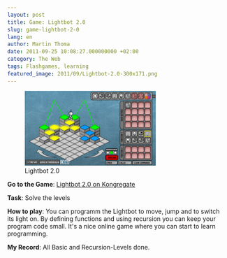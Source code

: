 ```yaml
---
layout: post
title: Game: Lightbot 2.0
slug: game-lightbot-2-0
lang: en
author: Martin Thoma
date: 2011-09-25 10:08:27.000000000 +02:00
category: The Web
tags: Flashgames, learning
featured_image: 2011/09/Lightbot-2.0-300x171.png
---
```

<figure class="aligncenter">
    <img src="../images/2011/09/Lightbot-2.0-300x171.png" style="max-width: 300px; max-height: 171px;" class="size-medium wp-image-2171"/>
    <figcaption>Lightbot 2.0</figcaption>
</figure>

<b>Go to the Game</b>: <a href="http://www.kongregate.com/games/Coolio_Niato/lighbot-2-0">Lightbot 2.0 on Kongregate</a>

<b>Task</b>: Solve the levels

<b>How to play</b>: You can programm the Lightbot to move, jump and to switch its light on. By defining functions and using recursion you can keep your program code small. It's a nice online game where you can start to learn programming.

**My Record**: All Basic and Recursion-Levels done.
